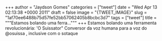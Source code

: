 
+++
author = "Jaydson Gomes"
categories = ["tweet"]
date = "Wed Apr 13 02:13:38 +0000 2011"
draft = false
image = "{TWEET_IMAGE}"
slug = "1af70ee6488b75d57fe52bb57062405b8bcbc3d7"
tags = ["tweet"]
title = """Estamos bolando uma ferra..."""
+++
Estamos bolando uma ferramenta revolucionária: 'O Suissator" Conversor da voz humana para a voz do @osuissa , inclusive com o sotaque
